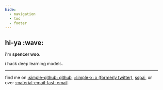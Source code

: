 ```yaml
---
hide:
  - navigation
  - toc
  - footer
---
```


<h2 markdown>hi-ya :wave:</h2>

i'm **spencer woo**.

i hack deep learning models.

---

find me on [:simple-github: github](https://github.com/spencerwooo), [:simple-x: x (formerly twitter)](https://x.com/realSpencerWoo), [sspai](https://sspai.com/u/spencerwoo/posts), or over [:material-email-fast: email](mailto:spencer.wushangbo@gmail.com).
